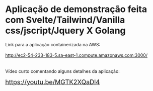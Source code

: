 # Aplicação de demonstração feita com Svelte/Tailwind/Vanilla css/jscript/Jquery X Golang

Link para a aplicação containerizada na AWS:
<br><br>
<a href="http://ec2-54-233-183-5.sa-east-1.compute.amazonaws.com:3000/" target="_blank">
    <span style='font-size:20px'>http://ec2-54-233-183-5.sa-east-1.compute.amazonaws.com:3000/</span>
</a>
<br><br><br>
Vídeo curto comentando alguns detalhes da aplicação:

<a href="https://youtu.be/MGTK2XQaDl4" target="_blank">
    <span style='font-size:20px'>https://youtu.be/MGTK2XQaDl4</span>
</a>




